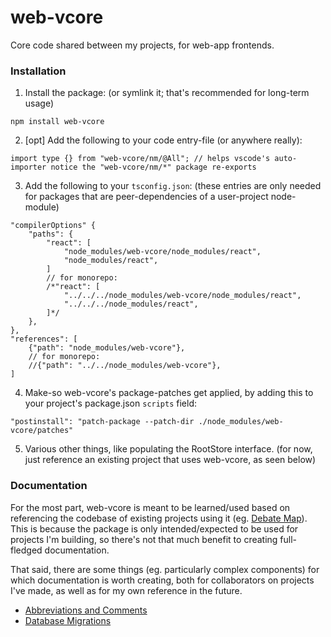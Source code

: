 # web-vcore

Core code shared between my projects, for web-app frontends.

### Installation

1) Install the package: (or symlink it; that's recommended for long-term usage)
```
npm install web-vcore
```
2) [opt] Add the following to your code entry-file (or anywhere really):
```
import type {} from "web-vcore/nm/@All"; // helps vscode's auto-importer notice the "web-vcore/nm/*" package re-exports
```
3) Add the following to your `tsconfig.json`: (these entries are only needed for packages that are peer-dependencies of a user-project node-module)
```
"compilerOptions" {
	"paths": {
		"react": [
			"node_modules/web-vcore/node_modules/react",
			"node_modules/react",
		]
		// for monorepo:
		/*"react": [
			"../../../node_modules/web-vcore/node_modules/react",
			"../../../node_modules/react",
		]*/
	},
},
"references": [
	{"path": "node_modules/web-vcore"},
	// for monorepo:
	//{"path": "../../node_modules/web-vcore"},
]
```
4) Make-so web-vcore's package-patches get applied, by adding this to your project's package.json `scripts` field:
```
"postinstall": "patch-package --patch-dir ./node_modules/web-vcore/patches"
```
5) Various other things, like populating the RootStore interface. (for now, just reference an existing project that uses web-vcore, as seen below)

### Documentation

For the most part, web-vcore is meant to be learned/used based on referencing the codebase of existing projects using it (eg. [Debate Map](https://github.com/debate-map/app)). This is because the package is only intended/expected to be used for projects I'm building, so there's not that much benefit to creating full-fledged documentation.

That said, there are some things (eg. particularly complex components) for which documentation is worth creating, both for collaborators on projects I've made, as well as for my own reference in the future.

* [Abbreviations and Comments](./tree/master/Docs/AbbreviationsAndComments.md)
* [Database Migrations](./tree/master/Docs/DatabaseMigrations.md)
